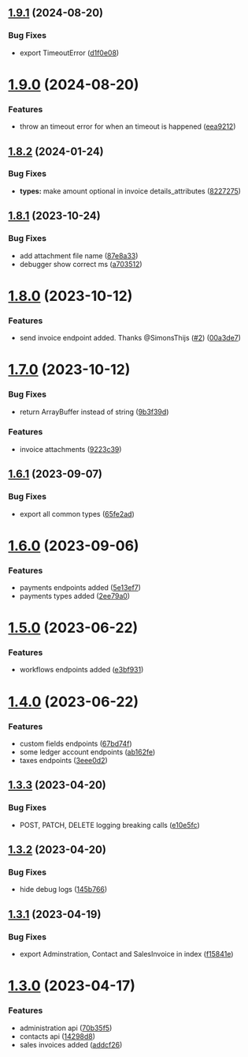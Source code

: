 ## [1.9.1](https://github.com/Print-one/moneybird-js/compare/v1.9.0...v1.9.1) (2024-08-20)


### Bug Fixes

* export TimeoutError ([d1f0e08](https://github.com/Print-one/moneybird-js/commit/d1f0e08b8df5c891259af3b0daebc7794371bdd3))

# [1.9.0](https://github.com/Print-one/moneybird-js/compare/v1.8.2...v1.9.0) (2024-08-20)


### Features

* throw an timeout error for when an timeout is happened ([eea9212](https://github.com/Print-one/moneybird-js/commit/eea9212aaf9038e4f384d694b4db9bad169f602d))

## [1.8.2](https://github.com/Print-one/moneybird-js/compare/v1.8.1...v1.8.2) (2024-01-24)


### Bug Fixes

* **types:** make amount optional in invoice details_attributes ([8227275](https://github.com/Print-one/moneybird-js/commit/8227275c0c9466f86d5dd467d7fc2e90d76ea15a))

## [1.8.1](https://github.com/Print-one/moneybird-js/compare/v1.8.0...v1.8.1) (2023-10-24)


### Bug Fixes

* add attachment file name ([87e8a33](https://github.com/Print-one/moneybird-js/commit/87e8a336ee052e308a146b251b7a639681cf448c))
* debugger show correct ms ([a703512](https://github.com/Print-one/moneybird-js/commit/a703512e723bccbab7ac51bec69429b3e283d6c2))

# [1.8.0](https://github.com/Print-one/moneybird-js/compare/v1.7.0...v1.8.0) (2023-10-12)


### Features

* send invoice endpoint added. Thanks @SimonsThijs ([#2](https://github.com/Print-one/moneybird-js/issues/2)) ([00a3de7](https://github.com/Print-one/moneybird-js/commit/00a3de729b15e880ef71d7b5b8bd3685d1d85151))

# [1.7.0](https://github.com/Print-one/moneybird-js/compare/v1.6.1...v1.7.0) (2023-10-12)


### Bug Fixes

* return ArrayBuffer instead of string ([9b3f39d](https://github.com/Print-one/moneybird-js/commit/9b3f39d9021c5232dbdde747c6e8b39bce36fea9))


### Features

* invoice attachments ([9223c39](https://github.com/Print-one/moneybird-js/commit/9223c39ef8f92b89f1964c7fdbe2cb52abed57ce))

## [1.6.1](https://github.com/Print-one/moneybird-js/compare/v1.6.0...v1.6.1) (2023-09-07)


### Bug Fixes

* export all common types ([65fe2ad](https://github.com/Print-one/moneybird-js/commit/65fe2aded885a0a8e097fff41470183a04d57075))

# [1.6.0](https://github.com/Print-one/moneybird-js/compare/v1.5.0...v1.6.0) (2023-09-06)


### Features

* payments endpoints added ([5e13ef7](https://github.com/Print-one/moneybird-js/commit/5e13ef74c84b2182bbf7b2ef9bcc86f4f1e57985))
* payments types added ([2ee79a0](https://github.com/Print-one/moneybird-js/commit/2ee79a0c299889276d074bace07aa573ecbcca98))

# [1.5.0](https://github.com/Print-one/moneybird-js/compare/v1.4.0...v1.5.0) (2023-06-22)


### Features

* workflows endpoints added ([e3bf931](https://github.com/Print-one/moneybird-js/commit/e3bf931f9012154b477a6d4ae5c849a6356e6750))

# [1.4.0](https://github.com/Print-one/moneybird-js/compare/v1.3.3...v1.4.0) (2023-06-22)


### Features

* custom fields endpoints ([67bd74f](https://github.com/Print-one/moneybird-js/commit/67bd74f27b962d31f6dee939a8edcdb066077fd0))
* some ledger account endpoints ([ab162fe](https://github.com/Print-one/moneybird-js/commit/ab162fe634e9da4237ac8f071d24b4989fbb6748))
* taxes endpoints ([3eee0d2](https://github.com/Print-one/moneybird-js/commit/3eee0d28c744515833ea70025428393d0dcb2339))

## [1.3.3](https://github.com/Print-one/moneybird-js/compare/v1.3.2...v1.3.3) (2023-04-20)


### Bug Fixes

* POST, PATCH, DELETE logging breaking calls ([e10e5fc](https://github.com/Print-one/moneybird-js/commit/e10e5fce975627c3d950117c827ea4c11f7ad3c7))

## [1.3.2](https://github.com/Print-one/moneybird-js/compare/v1.3.1...v1.3.2) (2023-04-20)


### Bug Fixes

* hide debug logs ([145b766](https://github.com/Print-one/moneybird-js/commit/145b766333ec44ad507a52f902c4eaf164b15395))

## [1.3.1](https://github.com/Print-one/moneybird-js/compare/v1.3.0...v1.3.1) (2023-04-19)


### Bug Fixes

* export Adminstration, Contact and SalesInvoice in index ([f15841e](https://github.com/Print-one/moneybird-js/commit/f15841ec5acde11b448efe0354b288bc40457925))

# [1.3.0](https://github.com/Print-one/moneybird-js/compare/v1.2.0...v1.3.0) (2023-04-17)


### Features

* administration api ([70b35f5](https://github.com/Print-one/moneybird-js/commit/70b35f52ae599898ab1c2df93aef77728d3e1feb))
* contacts api ([14298d8](https://github.com/Print-one/moneybird-js/commit/14298d8af8ef74e29e75abdf769a5e22bb2e7983))
* sales invoices added ([addcf26](https://github.com/Print-one/moneybird-js/commit/addcf262d4ff37af50d126a08cd8bdbc748c63a0))
